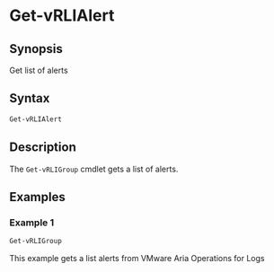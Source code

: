 # Get-vRLIAlert

## Synopsis

Get list of alerts

## Syntax

```powershell
Get-vRLIAlert
```

## Description

The `Get-vRLIGroup` cmdlet gets a list of alerts.

## Examples

### Example 1

```powershell
Get-vRLIGroup
```

This example gets a list alerts from VMware Aria Operations for Logs
